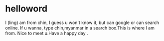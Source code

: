 # helloword
I (ling) am from chin,
I guess u won't know it, but can google or can search online.
If u wanna, type chin,myanmar in a search box.This is where I am from. 
Nice to meet u.Have a happy day .
